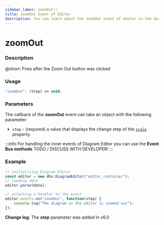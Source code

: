 ```yaml
---
sidebar_label: zoomOut!!
title: zoomOut Event of Editor
description: You can learn about the zoomOut event of editor in the documentation of the DHTMLX JavaScript Diagram library. Browse developer guides and API reference, try out code examples and live demos, and download a free 30-day evaluation version of DHTMLX Diagram.
---
```


# zoomOut

### Description

@short: Fires after the Zoom Out button was clicked

### Usage

~~~js
"zoomOut": (step) => void;
~~~

### Parameters

The callback of the **zoomOut** event can take an object with the following parameter:

- `step` - (required) a value that displays the change step of the [`scale`](api/diagram_editor/editor/config/scale_property.md) property.

:::info
For handling the inner events of Diagram Editor you can use the **Event Bus methods** TODO / DISCUSS WITH DEVELOPER!
:::

### Example

~~~js {7-9}
// initializing Diagram Editor
const editor = new dhx.DiagramEditor("editor_container");
// loading data
editor.parse(data);

// attaching a handler to the event
editor.events.on("zoomOut", function(step) {
    console.log("The diagram in the editor is zoomed out");
});
~~~

**Change log**: The ***step*** parameter was added in v6.0
